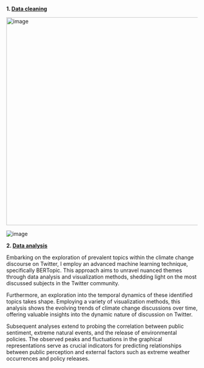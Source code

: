 **1. [Data cleaning](https://github.com/Rising-Stars-by-Sunshine/STATS201-PS2-Jenny/blob/431b3f6a02483a71dabb677821538a329c395550/Code/data%20analysis/data_cleaning_%26_processing.ipynb)**

<img width="547" alt="image" src="https://github.com/Rising-Stars-by-Sunshine/STATS201-PS2-Jenny/assets/125801773/471639ed-a935-4153-a26a-a7702392822e">

![image](https://github.com/Rising-Stars-by-Sunshine/STATS201-PS2-Jenny/assets/125801773/78b8f111-e796-493d-b98b-9136cf9c4fef)


**2. [Data analysis](https://github.com/Rising-Stars-by-Sunshine/STATS201-PS2-Jenny/blob/431b3f6a02483a71dabb677821538a329c395550/Code/data%20analysis/Topic_Modeling.ipynb)**

Embarking on the exploration of prevalent topics within the climate change discourse on Twitter, I employ an advanced machine learning technique, specifically BERTopic. This approach aims to unravel nuanced themes through data analysis and visualization methods, shedding light on the most discussed subjects in the Twitter community.

Furthermore, an exploration into the temporal dynamics of these identified topics takes shape. Employing a variety of visualization methods, this analysis shows the evolving trends of climate change discussions over time, offering valuable insights into the dynamic nature of discussion on Twitter.

Subsequent analyses extend to probing the correlation between public sentiment, extreme natural events, and the release of environmental policies. The observed peaks and fluctuations in the graphical representations serve as crucial indicators for predicting relationships between public perception and external factors such as extreme weather occurrences and policy releases.
